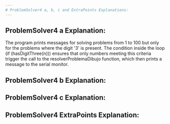 ```yaml
---
# ProblemSolver4 a, b, c and ExtraPoints Explanations:
---
```



## ProblemSolver4 a Explanation:

The program prints messages for solving problems from 1 to 100 but only for the problems where the digit '3' is present. 
The condition inside the loop (if (hasDigitThree(n))) ensures that only numbers meeting this criteria trigger the call to the resolverProblemaDibujo function, 
which then prints a message to the serial monitor.


## ProblemSolver4 b Explanation: 




## ProblemSolver4 c Explanation:



## ProblemSolver4 ExtraPoints Explanation:
